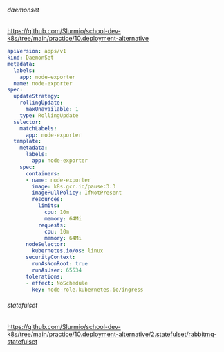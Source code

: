 ###### daemonset
https://github.com/Slurmio/school-dev-k8s/tree/main/practice/10.deployment-alternative  
``` yml 
apiVersion: apps/v1
kind: DaemonSet
metadata:
  labels:
    app: node-exporter
  name: node-exporter
spec:
  updateStrategy:
    rollingUpdate:
      maxUnavailable: 1
    type: RollingUpdate
  selector:
    matchLabels:
      app: node-exporter
  template:
    metadata:
      labels:
        app: node-exporter
    spec:
      containers:
      - name: node-exporter
        image: k8s.gcr.io/pause:3.3
        imagePullPolicy: IfNotPresent
        resources:
          limits:
            cpu: 10m
            memory: 64Mi
          requests:
            cpu: 10m
            memory: 64Mi
      nodeSelector:
        kubernetes.io/os: linux
      securityContext:
        runAsNonRoot: true
        runAsUser: 65534
      tolerations:
      - effect: NoSchedule
        key: node-role.kubernetes.io/ingress
```

###### statefulset
https://github.com/Slurmio/school-dev-k8s/tree/main/practice/10.deployment-alternative/2.statefulset/rabbitmq-statefulset  
